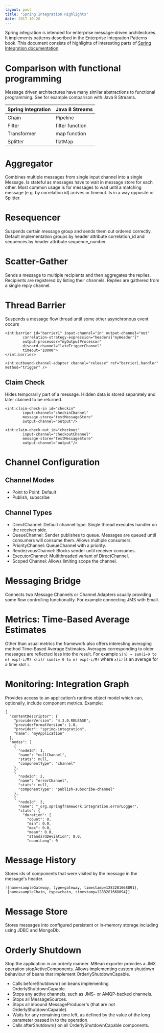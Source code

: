 ```yaml
---
layout: post
title: "Spring Integration Highlights"
date: 2017-10-28
---
```


Spring integration is intended for enterprise message-driven architectures. It implements patterns described in the Enterprise Integration Patterns book. This document consists of highlights of interesting parts of [Spring Integration documentation](https://docs.spring.io/spring-integration/docs/current/reference/html/index.html).
 
# Comparison with functional programming
Message driven architectures have many similar abstractions to functional programming. See for example comparison with Java 8 Streams.

|Spring Integration|Java 8 Streams |
|------------------|---------------|
|Chain             |Pipeline       |
|Filter            |filter function|
|Transformer       |map function   |
|Splitter          |flatMap        |



# Aggregator
Combines multiple messages from single input channel into a single Message. Is stateful as messages have to wait in message store for each other. Most common usage is for messages to wait until a matching message (e.g. by correlation id) arrives or timeout. Is in a way opposite or Splitter.

# Resequencer
Suspends certain message group and sends them out ordered correctly. Default implementation groups by header attribute correlation_id and sequences by header attribute sequence_number. 

# Scatter-Gather
Sends a message to multiple recipients and then aggregates the replies. Recipients are registered by listing their channels. Replies are gathered from a single reply channel.

# Thread Barrier

Suspends a message flow thread until some other asynchronous event occurs

```
<int:barrier id="barrier1" input-channel="in" output-channel="out"
        correlation-strategy-expression="headers['myHeader']"
        output-processor="myOutputProcessor"
        discard-channel="lateTriggerChannel"
        timeout="10000">
</int:barrier>

<int:outbound-channel-adapter channel="release" ref="barrier1.handler" method="trigger" />
```

## Claim Check
Hides temporarily part of a message. Hidden data is stored separately and later claimed to be returned.

```
<int:claim-check-in id="checkin"
        input-channel="checkinChannel"
        message-store="testMessageStore"
        output-channel="output"/>
        
<int:claim-check-out id="checkout"
        input-channel="checkoutChannel"
        message-store="testMessageStore"
        output-channel="output"/>
```

# Channel Configuration

## Channel Modes

- Point to Point: Default
- Publish, subscribe

## Channel Types

- DirectChannel: Default channel type. Single thread executes handler on the receiver side.
- QueueChannel: Sender publishes to queue. Messages are queued until consumers will consume them. Allows multiple consumers.
- PriorityChannel: QueueChannel with a priority.
- RendezvousChannel: Blocks sender until receiver consumes.
- ExecutorChannel: Multithreaded variant of DirectChannel.
- Scoped Channel: Allows limiting scope the channel.

# Messaging Bridge

Connects two Message Channels or Channel Adapters usually providing some flow controlling functionality. For example connecting JMS with Email. 

# Metrics: Time-Based Average Estimates

Other than usual metrics the framework also offers interesting averaging method Time-Based Average Estimates. Averages corresponding to older messages are reflected less into the result.
For example ```S(n) = sum(i=0 to n) exp(-i/M) x(i)/ sum(i= 0 to n) exp(-i/M)``` where ```x(i)``` is an average for a time slot ```i```.  

# Monitoring: Integration Graph
Provides access to an application’s runtime object model which can, optionally, include component metrics.
Example:
```
{
  "contentDescriptor": {
    "providerVersion": "4.3.0.RELEASE",
    "providerFormatVersion": 1.0,
    "provider": "spring-integration",
    "name": "myApplication"
  },
  "nodes": [
    {
      "nodeId": 1,
      "name": "nullChannel",
      "stats": null,
      "componentType": "channel"
    },
    {
      "nodeId": 2,
      "name": "errorChannel",
      "stats": null,
      "componentType": "publish-subscribe-channel"
    },
    {
      "nodeId": 3,
      "name": "_org.springframework.integration.errorLogger",
      "stats": {
        "duration": {
          "count": 0,
          "min": 0.0,
          "max": 0.0,
          "mean": 0.0,
          "standardDeviation": 0.0,
          "countLong": 0
```

# Message History

Stores ids of components that were visited by the message in the message's header.
```
[{name=sampleGateway, type=gateway, timestamp=1283281668091},
 {name=sampleChain, type=chain, timestamp=1283281668094}]
```

# Message Store
Stores messages into configured persistent or in-memory storage including using JDBC and MongoDb.

# Orderly Shutdown

Stop the application in an orderly manner. MBean exporter provides a JMX operation stopActiveComponents. Allows implementing custom shutdown behaviour of beans that implement OrderlyShutdownCapable.

- Calls beforeShutdown() on beans implementing OrderlyShutdownCapable. 
- Stops any active channels, such as JMS- or AMQP-backed channels.
- Stops all MessageSources.
- Stops all inbound MessageProducer's (that are not OrderlyShutdownCapable).
- Waits for any remaining time left, as defined by the value of the long parameter passed in to the operation.
- Calls afterShutdown() on all OrderlyShutdownCapable components.
